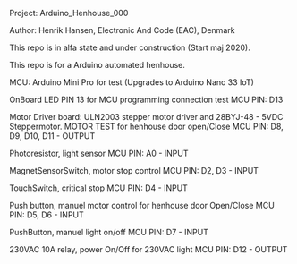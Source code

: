 Project: Arduino_Henhouse_000 

Author: Henrik Hansen, Electronic And Code (EAC), Denmark

This repo is in alfa state and under construction (Start maj 2020). 

This repo is for a Arduino automated henhouse.

MCU: Arduino Mini Pro for test
(Upgrades to Arduino Nano 33 IoT)

OnBoard LED PIN 13 for MCU programming connection test
MCU PIN: D13

Motor Driver board: ULN2003 stepper motor driver and 28BYJ-48 - 5VDC Steppermotor. MOTOR TEST for henhouse door open/Close
MCU PIN: D8, D9, D10, D11 - OUTPUT

Photoresistor, light sensor
MCU PIN: A0 - INPUT

MagnetSensorSwitch, motor stop control
MCU PIN: D2, D3 - INPUT

TouchSwitch, critical stop
MCU PIN: D4 - INPUT

Push button, manuel motor control for henhouse door Open/Close
MCU PIN: D5, D6 - INPUT

PushButton, manuel light on/off
MCU PIN: D7 - INPUT

230VAC 10A relay, power On/Off for 230VAC light
MCU PIN: D12 - OUTPUT

